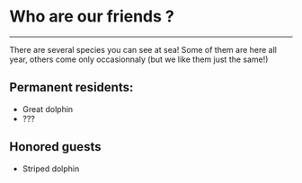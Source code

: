 # Who are our friends ?
---

There are several species you can see at sea! Some of them are here all year, others come only occasionnaly (but we like them just the same!)

## Permanent residents:
 - Great dolphin
 - ???

## Honored guests
 - Striped dolphin

